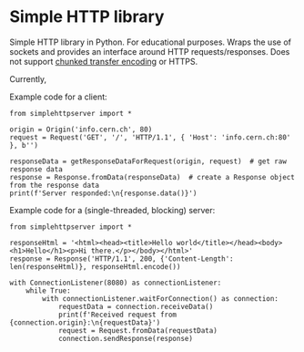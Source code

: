 # Simple HTTP library

Simple HTTP library in Python. For educational purposes. Wraps the use of sockets and provides an interface around HTTP requests/responses. Does not support [chunked transfer encoding](https://en.wikipedia.org/wiki/Chunked_transfer_encoding) or HTTPS.

Currently, 

Example code for a client:
```
from simplehttpserver import *

origin = Origin('info.cern.ch', 80)
request = Request('GET', '/', 'HTTP/1.1', { 'Host': 'info.cern.ch:80' }, b'')

responseData = getResponseDataForRequest(origin, request)  # get raw response data
response = Response.fromData(responseData)  # create a Response object from the response data
print(f'Server responded:\n{response.data()}')
```

Example code for a (single-threaded, blocking) server:
```
from simplehttpserver import *

responseHtml = '<html><head><title>Hello world</title></head><body><h1>Hello</h1><p>Hi there.</p></body></html>'
response = Response('HTTP/1.1', 200, {'Content-Length': len(responseHtml)}, responseHtml.encode())

with ConnectionListener(8080) as connectionListener:
    while True:
        with connectionListener.waitForConnection() as connection:
            requestData = connection.receiveData()
            print(f'Received request from {connection.origin}:\n{requestData}')
            request = Request.fromData(requestData)
            connection.sendResponse(response)
```
